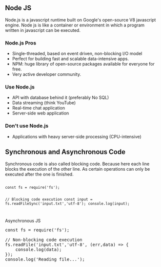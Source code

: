 ## Node JS

Node.js is a javascript runtime built on Google's open-source V8 javascript engine.
Node js is like a container or environment in which a program written in javascript can be executed.

### Node.js Pros

- Single-threaded, based on event driven, non-blocking I/O model
- Perfect for building fast and scalable data-intensive apps.
- NPM: huge library of open-source packages available for everyone for free.
- Very active developer community.

### Use Node.js

- API with database behind it (preferably No SQL)
- Data streaming (think YouTube)
- Real-time chat application
- Server-side web application

### Don't use Node.js

- Applications with heavy server-side processing (CPU-intensive)

## Synchronous and Asynchronous Code

Synchronous code is also called blocking code. Because here each line blocks the execution of the other line. As certain operations can only be executed after the one is finished.

<code>
const fs = require('fs');

// Blocking code execution
const input = fs.readFileSync('input.txt','utf-8');
console.log(input);

</code>

Asynchronous JS

<pre>
const fs = require('fs');

// Non-blocking code execution
fs.readFile('input.txt','utf-8', (err,data) => {
    console.log(data);
});
console.log('Reading file...');
 </pre>
